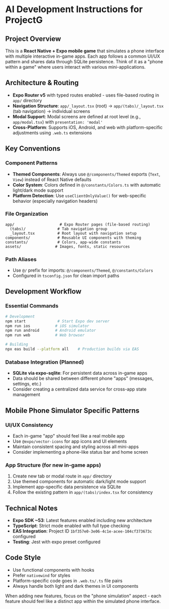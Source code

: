 # AI Development Instructions for ProjectG

## Project Overview
This is a **React Native + Expo mobile game** that simulates a phone interface with multiple interactive in-game apps. Each app follows a common UI/UX pattern and shares data through SQLite persistence. Think of it as a "phone within a game" where users interact with various mini-applications.

## Architecture & Routing
- **Expo Router v5** with typed routes enabled - uses file-based routing in `app/` directory
- **Navigation Structure**: `app/_layout.tsx` (root) → `app/(tabs)/_layout.tsx` (tab navigation) → individual screens
- **Modal Support**: Modal screens are defined at root level (e.g., `app/modal.tsx`) with `presentation: 'modal'`
- **Cross-Platform**: Supports iOS, Android, and web with platform-specific adjustments using `.web.ts` extensions

## Key Conventions

### Component Patterns
- **Themed Components**: Always use `@/components/Themed` exports (`Text`, `View`) instead of React Native defaults
- **Color System**: Colors defined in `@/constants/Colors.ts` with automatic light/dark mode support
- **Platform Detection**: Use `useClientOnlyValue()` for web-specific behavior (especially navigation headers)

### File Organization
```
app/                    # Expo Router pages (file-based routing)
  (tabs)/              # Tab navigation group
  _layout.tsx          # Root layout with navigation setup
components/            # Reusable UI components with theming
constants/             # Colors, app-wide constants
assets/               # Images, fonts, static resources
```

### Path Aliases
- Use `@/` prefix for imports: `@/components/Themed`, `@/constants/Colors`
- Configured in `tsconfig.json` for clean import paths

## Development Workflow

### Essential Commands
```bash
# Development
npm start              # Start Expo dev server
npm run ios           # iOS simulator
npm run android       # Android emulator
npm run web           # Web browser

# Building
npx eas build --platform all    # Production builds via EAS
```

### Database Integration (Planned)
- **SQLite via expo-sqlite**: For persistent data across in-game apps
- Data should be shared between different phone "apps" (messages, settings, etc.)
- Consider creating a centralized data service for cross-app state management

## Mobile Phone Simulator Specific Patterns

### UI/UX Consistency
- Each in-game "app" should feel like a real mobile app
- Use `@expo/vector-icons` for app icons and UI elements
- Maintain consistent spacing and styling across all mini-apps
- Consider implementing a phone-like status bar and home screen

### App Structure (for new in-game apps)
1. Create new tab or modal route in `app/` directory
2. Use themed components for automatic dark/light mode support
3. Implement app-specific data persistence via SQLite
4. Follow the existing pattern in `app/(tabs)/index.tsx` for consistency

## Technical Notes
- **Expo SDK ~53**: Latest features enabled including new architecture
- **TypeScript**: Strict mode enabled with full type checking
- **EAS Integration**: Project ID `1bf357e0-3e06-4c1e-acee-104cf373673c` configured
- **Testing**: Jest with expo preset configured

## Code Style
- Use functional components with hooks
- Prefer `nativewind` for styles
- Platform-specific code goes in `.web.ts/.ts` file pairs
- Always handle both light and dark themes in UI components

When adding new features, focus on the "phone simulation" aspect - each feature should feel like a distinct app within the simulated phone interface.
